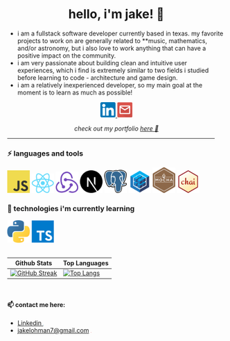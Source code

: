 <h1 align="center">hello, i'm jake! 🤠</h1>

* i am a fullstack software developer currently based in texas. my favorite projects to work on are generally related to **music, mathematics, and/or astronomy, but i also love to work anything that can have a positive impact on the community.
* i am very passionate about building clean and intuitive user experiences, which i find is extremely similar to two fields i studied before learning to code - architecture and game design.
* i am a relatively inexperienced developer, so my main goal at the moment is to learn as much as possible!

<div align="center">
<a href="https://www.linkedin.com/in/jake-lohman/">
	<img src="https://raw.githubusercontent.com/l-ohman/l-ohman/main/icons/Linkedin.png" width="35" alt="Linkedin Logo"/>
</a>

<a href="mailto:jakelohman7@gmail.com">
	<img src="https://raw.githubusercontent.com/l-ohman/l-ohman/main/icons/Email.png" width="35" alt="Email Logo"/>
</a>

<p>
  <i>check out my portfolio <a href="https://l-ohman.com/">here 🌱</a></i>
</p>
</div>

<hr width="95%" align="center"/>

### ⚡ languages and tools

<div>
<img alt="Javascript" src="https://raw.githubusercontent.com/l-ohman/l-ohman/main/icons/Javascript.png" width="52" />
<a href="https://reactjs.org/"><img alt="React" src="https://raw.githubusercontent.com/l-ohman/l-ohman/main/icons/React.js.png" width="52" /></a>
<a href="https://redux.js.org/"><img alt="Redux" src="https://raw.githubusercontent.com/l-ohman/l-ohman/main/icons/Redux.png" width="52" /></a>
<a href="https://nextjs.org/"><img alt="Next.js" src="https://raw.githubusercontent.com/l-ohman/l-ohman/main/icons/Next.js.png" width="52" /></a>
<a href="https://www.postgresql.org/"><img alt="PostgreSQL" src="https://raw.githubusercontent.com/l-ohman/l-ohman/main/icons/PostgreSQL.png" width="52" /></a>
<a href="https://sequelize.org/"><img alt="Sequelize" src="https://raw.githubusercontent.com/l-ohman/l-ohman/main/icons/Sequelize.png" width="52" /></a>
<a href="https://mochajs.org/"><img alt="Mocha" src="https://raw.githubusercontent.com/l-ohman/l-ohman/main/icons/Mocha.png" width="52" /></a>
<a href="https://www.chaijs.com/"><img alt="Chai" src="https://raw.githubusercontent.com/l-ohman/l-ohman/main/icons/Chai.png" width="52" /></a>
<!-- Express, Three.js -->
</div>

### 🚧 technologies i'm currently learning
<div>
<img alt="Python" src="https://raw.githubusercontent.com/l-ohman/l-ohman/main/icons/Python.png" width="52" />
<img alt="Typescript" src="https://raw.githubusercontent.com/l-ohman/l-ohman/main/icons/Typescript.png" width="52" />
<!-- MongoDB, TensorFlow, Unity -->
</div>

<br />

|Github Stats|Top Languages|
|---|---|
| [![GitHub Streak](http://github-readme-streak-stats.herokuapp.com?user=l-ohman&theme=dark&background=36393F&ring=F9A527&fire=F9A527)](https://git.io/streak-stats) | [![Top Langs](https://github-readme-stats.vercel.app/api/top-langs/?username=l-ohman&theme=slateorange&layout=compact)](https://github.com/l-ohman/github-readme-stats) |

<br />


#### 📫 contact me here:

* <a href="https://www.linkedin.com/in/jake-lohman/">Linkedin <img src="https://raw.githubusercontent.com/l-ohman/l-ohman/main/icons/Linkedin.png" width="0.8em" alt="Linkedin Logo"/></a>
* <a href="mailto:jakelohman7@gmail.com">jakelohman7@gmail.com <img src="https://raw.githubusercontent.com/l-ohman/l-ohman/main/icons/Email.png" width="0.8em" alt="jakelohman7@gmail.com"/></a>

<!--
 todo:
	* add more technologies to lists
	* convert img links to https://github.com/devicons/devicon
	* add some "projects i'm working on" section
	* if write medium articles, add list here as well
 guide here: https://www.sitepoint.com/github-profile-readme/
-->
